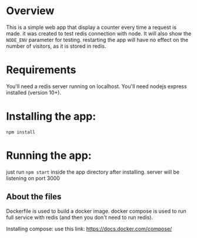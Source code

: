 Overview
=============
This is a simple web app that display a counter every time a request is made.
it was created to test redis connection with node.
It will also show the `NODE_ENV` parameter for testing.
restarting the app will have no effect on the number of visitors, as it is stored in redis.

Requirements
=============
You'll need a redis server running on localhost.
You'll need nodejs express installed (version 10+).


Installing the app:
================
`npm install`

Running the app:
================
just run `npm start` inside the app directory after installing.
server will be listening on port 3000

About the files
----------------
Dockerfile is used to build a docker image.
docker compose is used to run full service with redis (and then you don't need to run redis).

Installing compose:
use this link: https://docs.docker.com/compose/
